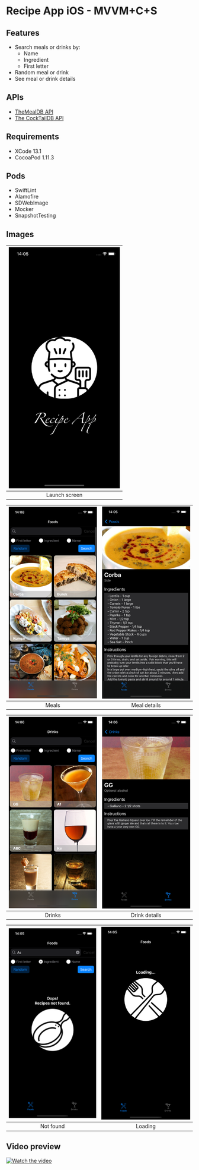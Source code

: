 # Recipe App iOS - MVVM+C+S

## Features
- Search meals or drinks by:
  - Name
  - Ingredient
  - First letter
- Random meal or drink
- See meal or drink details

## APIs
- [TheMealDB API](https://www.themealdb.com/)
- [The CockTailDB API](https://www.thecocktaildb.com/api.php)
## Requirements 
 - XCode 13.1
 - CocoaPod 1.11.3

## Pods
- SwiftLint
- Alamofire
- SDWebImage
- Mocker
- SnapshotTesting

## Images

|<img src="./Public/launch-screen.png" width="300"> |
|:---:|
| Launch screen |

|<img src="./Public/meals-main.png" width="300">| <img src="./Public/meal-detail.png" width="300"> |
|:---:| :---:|
| Meals | Meal details|

|<img src="./Public/drinks-main.png" width="300">| <img src="./Public/drink-detail.png" width="300"> |
|:---:| :---:|
| Drinks | Drink details|

|<img src="./Public/not-found.png" width="300">| <img src="./Public/loading.png" width="300"> |
|:---:| :---:|
| Not found | Loading|

## Video preview
[![Watch the video](https://img.youtube.com/vi/XF0ukSnF1y4/hqdefault.jpg)](https://youtu.be/XF0ukSnF1y4)
